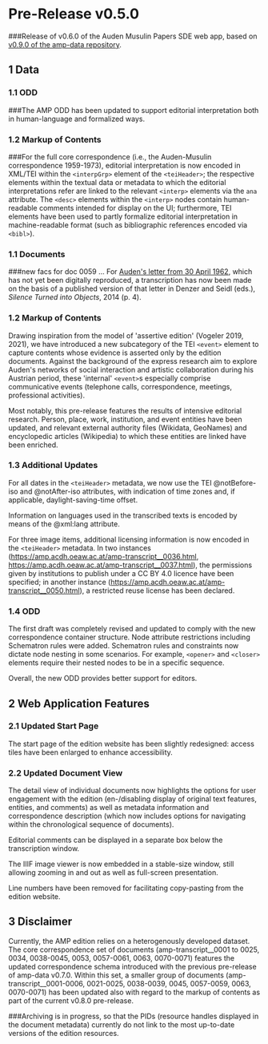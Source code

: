 # Pre-Release v0.5.0 

###Release of v0.6.0 of the Auden Musulin Papers SDE web app, based on [v0.9.0 of the amp-data repository](https://github.com/Auden-Musulin-Papers/amp-data).

## 1 Data

### 1.1 ODD

###The AMP ODD has been updated to support editorial interpretation both in human-language and formalized ways.

### 1.2 Markup of Contents

###For the full core correspondence (i.e., the Auden-Musulin correspondence 1959-1973), editorial interpretation is now encoded in XML/TEI within the `<interpGrp>` element of the `<teiHeader>`; the respective elements within the textual data or metadata to which the editorial interpretations refer are linked to the relevant `<interp>` elements via the `ana` attribute. The `<desc>` elements within the `<interp>` nodes contain human-readable comments intended for display on the UI; furthermore, TEI elements have been used to partly formalize editorial interpretation in machine-readable format (such as bibliographic references encoded via `<bibl>`).

### 1.1 Documents

###new facs for doc 0059 ... For [Auden's letter from 30 April 1962](https://amp.acdh.oeaw.ac.at/amp-transcript__0059.html), which has not yet been digitally reproduced, a transcription has now been made on the basis of a published version of that letter in Denzer and Seidl (eds.), *Silence Turned into Objects*, 2014 (p. 4).

### 1.2 Markup of Contents

Drawing inspiration from the model of 'assertive edition' (Vogeler 2019, 2021), we have introduced a new subcategory of the TEI `<event>` element to capture contents whose evidence is asserted only by the edition documents. Against the background of the express research aim to explore Auden's networks of social interaction and artistic collaboration during his Austrian period, these 'internal' `<event>`s especially comprise communicative events (telephone calls, correspondence, meetings, professional activities).

Most notably, this pre-release features the results of intensive editorial research. Person, place, work, institution, and event entities have been updated, and relevant external authority files (Wikidata, GeoNames) and encyclopedic articles (Wikipedia) to which these entities are linked have been enriched. 



### 1.3 Additional Updates

For all dates in the `<teiHeader>` metadata, we now use the TEI @notBefore-iso and @notAfter-iso attributes, with indication of time zones and, if applicable, daylight-saving-time offset.

Information on languages used in the transcribed texts is encoded by means of the @xml:lang attribute.

For three image items, additional licensing information is now encoded in the `<teiHeader>` metadata. In two instances (https://amp.acdh.oeaw.ac.at/amp-transcript__0036.html, https://amp.acdh.oeaw.ac.at/amp-transcript__0037.html), the permissions given by institutions to publish under a CC BY 4.0 licence have been specified; in another instance (https://amp.acdh.oeaw.ac.at/amp-transcript__0050.html), a restricted reuse license has been declared.

### 1.4 ODD

The first draft was completely revised and updated to comply with the new correspondence container structure. Node attribute restrictions including Schematron rules were added. Schematron rules and constraints now dictate node nesting in some scenarios. For example, `<opener>` and `<closer>` elements require their nested nodes to be in a specific sequence.

Overall, the new ODD provides better support for editors.

## 2 Web Application Features

### 2.1 Updated Start Page

The start page of the edition website has been slightly redesigned: access tiles have been enlarged to enhance accessibility.

### 2.2 Updated Document View

The detail view of individual documents now highlights the options for user engagement with the edition (en-/disabling display of original text features, entities, and comments) as well as metadata information and correspondence description (which now includes options for navigating within the chronological sequence of documents).

Editorial comments can be displayed in a separate box below the transcription window.

The IIIF image viewer is now embedded in a stable-size window, still allowing zooming in and out as well as full-screen presentation.

Line numbers have been removed for facilitating copy-pasting from the edition website.

## 3 Disclaimer

Currently, the AMP edition relies on a heterogenously developed dataset. The core correspondence set of documents (amp-transcript__0001 to 0025, 0034, 0038-0045, 0053, 0057-0061, 0063, 0070-0071) features the updated correspondence schema introduced with the previous pre-release of amp-data v0.7.0. Within this set, a smaller group of documents (amp-transcript__0001-0006, 0021-0025, 0038-0039, 0045, 0057-0059, 0063, 0070-0071) has been updated also with regard to the markup of contents as part of the current v0.8.0 pre-release.

###Archiving is in progress, so that the PIDs (resource handles displayed in the document metadata) currently do not link to the most up-to-date versions of the edition resources.